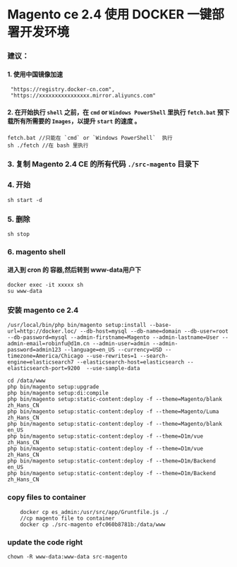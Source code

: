 ##

# Magento ce 2.4 使用 DOCKER 一键部署开发环境 

### 建议：
#### 1. 使用中国镜像加速
```
 "https://registry.docker-cn.com",
 "https://xxxxxxxxxxxxxxxx.mirror.aliyuncs.com"
```

#### 2. 在开始执行 `shell` 之前，在 `cmd` or `Windows PowerShell` 里执行 `fetch.bat` 预下载所有所需要的 `Images`，以提升 `start` 的速度 。

```
fetch.bat //只能在 `cmd` or `Windows PowerShell`  执行
sh ./fetch //在 bash 里执行
```

### 3. 复制 Magento 2.4 CE 的所有代码 `./src-magento` 目录下

### 4. 开始
`sh start -d`

### 5. 删除
`sh stop`



### 6. magento shell

#### 进入到 cron 的 容器,然后转到 www-data用户下
```
docker exec -it xxxxx sh
su www-data
```
### 安装 magento ce 2.4
```
/usr/local/bin/php bin/magento setup:install --base-url=http://docker.loc/ --db-host=mysql --db-name=domain --db-user=root --db-password=mysql --admin-firstname=Magento --admin-lastname=User --admin-email=robinfu@d1m.cn --admin-user=admin --admin-password=admin123 --language=en_US --currency=USD --timezone=America/Chicago --use-rewrites=1 --search-engine=elasticsearch7 --elasticsearch-host=elasticsearch --elasticsearch-port=9200  --use-sample-data
```

```shell
cd /data/www
php bin/magento setup:upgrade
php bin/magento setup:di:compile
php bin/magento setup:static-content:deploy -f --theme=Magento/blank zh_Hans_CN
php bin/magento setup:static-content:deploy -f --theme=Magento/Luma zh_Hans_CN
php bin/magento setup:static-content:deploy -f --theme=Magento/blank en_US
php bin/magento setup:static-content:deploy -f --theme=D1m/vue zh_Hans_CN
php bin/magento setup:static-content:deploy -f --theme=D1m/vue zh_Hans_CN
php bin/magento setup:static-content:deploy -f --theme=D1m/Backend en_US
php bin/magento setup:static-content:deploy -f --theme=D1m/Backend zh_Hans_CN
```


### copy files to container
```
    docker cp es_admin:/usr/src/app/Gruntfile.js ./
    //cp magento file to container
    docker cp ./src-magento efc060b8781b:/data/www
```

### update the code right
```
chown -R www-data:www-data src-magento
```
